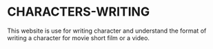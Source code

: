 # CHARACTERS-WRITING
This website is use for writing character and understand the format of writing a character for movie short film or a video.
